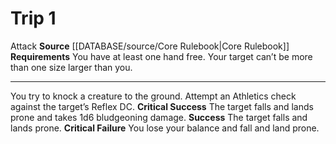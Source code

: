 ﻿---
actions: '[one-action]'
id: '40'
name: Trip
rarity: Common
requirement: "You have at least one hand free. Your target can\u2019t be more than\
  \ one size larger than you."
source: '[[DATABASE/source/Core Rulebook|Core Rulebook]]'
trait:
- '[[DATABASE/trait/Attack|Attack]]'
type: Action

---
# Trip <span class="action-icon">1</span>

<span class="item-trait">Attack</span>
**Source** [[DATABASE/source/Core Rulebook|Core Rulebook]] 
**Requirements** You have at least one hand free. Your target can’t be more than one size larger than you.

---
You try to knock a creature to the ground. Attempt an Athletics check against the target’s Reflex DC. 
**Critical Success** The target falls and lands prone and takes 1d6 bludgeoning damage.
**Success** The target falls and lands prone.
**Critical Failure** You lose your balance and fall and land prone.